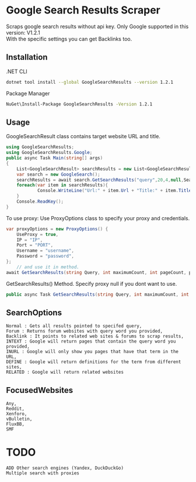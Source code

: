 # Google Search Results Scraper

Scraps google search results without api key. Only Google supported in this version: V1.2.1 <br>
With the specific settings you can get Backlinks too. 
## Installation

.NET CLI
```bash
dotnet tool install --global GoogleSearchResults --version 1.2.1
```
Package Manager 
```bash
NuGet\Install-Package GoogleSearchResults -Version 1.2.1
```
## Usage
GoogleSearchResult class contains target website URL and title.
```csharp 
using GoogleSearchResults;
using GoogleSearchResults.Google;
public async Task Main(string[] args)
{
    List<GoogleSearchResult> searchResults = new List<GoogleSearchResult>();
    var search = new GoogleSearch();
    searchResults = await search.GetSearchResults("query",20,4,null,SearchOptions.Backlink, FocusedWebsites.Xenforo);
    foreach(var item in searchResults){
            Console.WriteLine("Url:" + item.Url + "Title:" + item.Title);
    }
    Console.ReadKey();
}
```
To use proxy: Use ProxyOptions class to specify your proxy and credentials.
```csharp
var proxyOptions = new ProxyOptions() { 
    UseProxy = true,
    IP = "IP",
    Port = "PORT",
    Username = "username",
    Password = "password",
};
    // and use it in method.
await GetSearchResults(string Query, int maximumCount, int pageCount, proxyOptions, SearchOptions searchOptions = SearchOptions.Normal, FocusedWebsites websites = FocusedWebsites.Any);

```
GetSearchResults() Method. Specify proxy null if you dont want to use.
```csharp
public async Task GetSearchResults(string Query, int maximumCount, int pageCount, ProxyOptions proxy = null, SearchOptions searchOptions = SearchOptions.Normal, FocusedWebsites websites = FocusedWebsites.Any)
```
## SearchOptions
    Normal : Gets all results pointed to specifed query,
    Forum : Returns forum websites with query word you provided,
    Backlink : It points to related web sites & forums to scrap results,
    INTEXT : Google will return pages that contain the query word you provided,
    INURL : Google will only show you pages that have that term in the URL,
    DEFINE : Google will return definitions for the term from different sites,
    RELATED : Google will return related websites

## FocusedWebsites
    Any,
    Reddit,
    Xenforo,
    vBulletin,
    FluxBB,
    SMF

# TODO
    ADD Other search engines (Yandex, DuckDuckGo)
    Multiple search with proxies